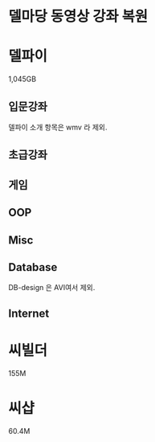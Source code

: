 # 델마당 동영상 강좌 복원


# 델파이

1,045GB

## 입문강좌

델파이 소개 항목은 wmv 라 제외.

## 초급강좌 

## 게임 

## OOP 

## Misc

## Database 

DB-design 은 AVI여서 제외. 

## Internet

# 씨빌더

155M

# 씨샵

60.4M



